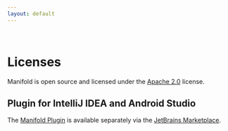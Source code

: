 ```yaml
---
layout: default
---
```


<br>

# Licenses

Manifold is open source and licensed under the [Apache 2.0](http://www.apache.org/licenses/LICENSE-2.0) license.

## Plugin for IntelliJ IDEA and Android Studio

The [Manifold Plugin](https://plugins.jetbrains.com/plugin/10057-manifold) is available separately via
the [JetBrains Marketplace](https://plugins.jetbrains.com/).